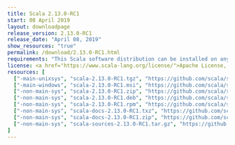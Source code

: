 ```yaml
---
title: Scala 2.13.0-RC1
start: 08 April 2019
layout: downloadpage
release_version: 2.13.0-RC1
release_date: "April 08, 2019"
show_resources: "true"
permalink: /download/2.13.0-RC1.html
requirements: "This Scala software distribution can be installed on any Unix-like or Windows system. It requires Java 8 or later, available <a href='https://www.java.com/'>here</a>."
license: <a href="https://www.scala-lang.org/license/">Apache License, Version 2.0</a>
resources: [
  ["-main-unixsys", "scala-2.13.0-RC1.tgz", "https://github.com/scala/scala/releases/download/v2.13.0-RC1/scala-2.13.0-RC1.tgz", "Mac OS X, Unix, Cygwin", "18.35M"],
  ["-main-windows", "scala-2.13.0-RC1.msi", "https://github.com/scala/scala/releases/download/v2.13.0-RC1/scala-2.13.0-RC1.msi", "Windows (msi installer)", "114.30M"],
  ["-non-main-sys", "scala-2.13.0-RC1.zip", "https://github.com/scala/scala/releases/download/v2.13.0-RC1/scala-2.13.0-RC1.zip", "Windows", "18.39M"],
  ["-non-main-sys", "scala-2.13.0-RC1.deb", "https://github.com/scala/scala/releases/download/v2.13.0-RC1/scala-2.13.0-RC1.deb", "Debian", "579.65M"],
  ["-non-main-sys", "scala-2.13.0-RC1.rpm", "https://github.com/scala/scala/releases/download/v2.13.0-RC1/scala-2.13.0-RC1.rpm", "RPM package", "114.69M"],
  ["-non-main-sys", "scala-docs-2.13.0-RC1.txz", "https://github.com/scala/scala/releases/download/v2.13.0-RC1/scala-docs-2.13.0-RC1.txz", "API docs", "48.48M"],
  ["-non-main-sys", "scala-docs-2.13.0-RC1.zip", "https://github.com/scala/scala/releases/download/v2.13.0-RC1/scala-docs-2.13.0-RC1.zip", "API docs", "99.25M"],
  ["-non-main-sys", "scala-sources-2.13.0-RC1.tar.gz", "https://github.com/scala/scala/archive/v2.13.0-RC1.tar.gz", "Sources", "6.88M"]
]
---
```

